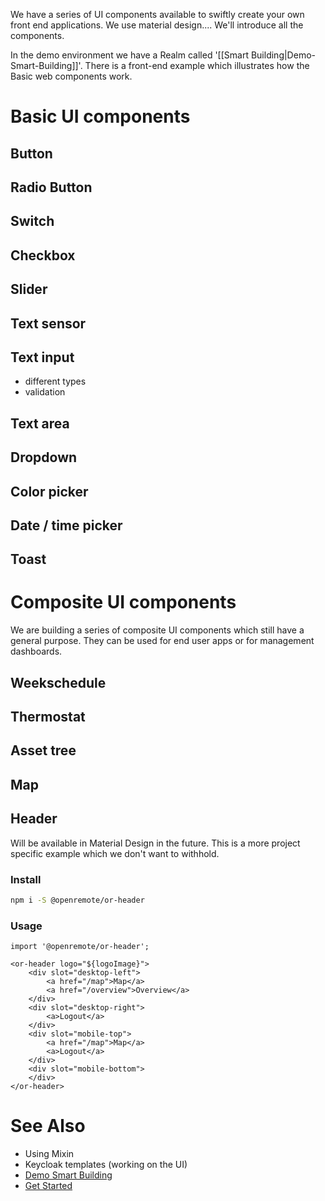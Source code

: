 We have a series of UI components available to swiftly create your own front end applications. We use material design.... We'll introduce all the components.

In the demo environment we have a Realm called '[[Smart Building|Demo-Smart-Building]]'. There is a front-end example which illustrates how the Basic web components work.

# Basic UI components

## Button

## Radio Button

## Switch

## Checkbox

## Slider

## Text sensor

## Text input

- different types
- validation

## Text area

## Dropdown

## Color picker

## Date / time picker

## Toast

# Composite UI components

We are building a series of composite UI components which still have a general purpose. They can be used for end user apps or for management dashboards.

## Weekschedule

## Thermostat

## Asset tree

## Map

## Header

Will be available in Material Design in the future. This is a more project specific example which we don't want to withhold.

### Install

```bash
npm i -S @openremote/or-header
```

### Usage
```
import '@openremote/or-header';

<or-header logo="${logoImage}">
    <div slot="desktop-left">
        <a href="/map">Map</a>
        <a href="/overview">Overview</a>
    </div>
    <div slot="desktop-right">
        <a>Logout</a>
    </div>
    <div slot="mobile-top">
        <a href="/map">Map</a>
        <a>Logout</a>
    </div>
    <div slot="mobile-bottom">
    </div>
</or-header>
```

# See Also
- Using Mixin
- Keycloak templates (working on the UI)
- [Demo Smart Building](Demo-Smart-Building)
- [Get Started](https://openremote.io/get-started-manager/)